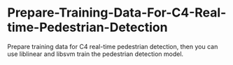# Prepare-Training-Data-For-C4-Real-time-Pedestrian-Detection
Prepare training  data for C4 real-time pedestrian detection, then you can use liblinear and libsvm train the pedestrian detection model.
